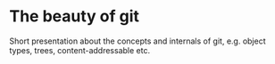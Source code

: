 # The beauty of git
Short presentation about the concepts and internals of git, e.g. object types, trees, content-addressable etc.
